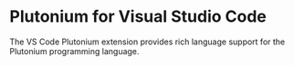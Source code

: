 # Plutonium for Visual Studio Code

The VS Code Plutonium extension provides rich language support for the Plutonium programming language.